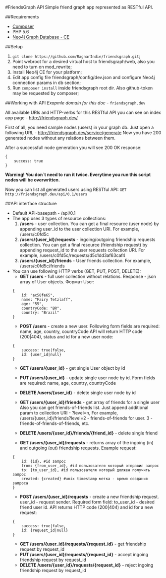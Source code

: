 #FriendsGraph API
Simple friend graph app represented as RESTful API.

##Requirements
* [Composer](https://getcomposer.org/download/)
* PHP 5.6
* [Neo4j Graph Database - CE](http://neo4j.com/download/)

##Setup
1. `git clone https://github.com/RagnarIndie/friendsgraph.git`;
2. Point webroot for a desired virtual host to friendsgraph/web, also you need to turn on mod_rewrite;
3. Install Neo4j CE for your platform;
4. Edit app config file friendsgraph/config/dev.json and configure Neo4j connection params in db section;
5. Run `composer install` inside friendsgraph root dir. Also github-token may be requested by composer;

##Working with API
*Exapmle domain for this doc* - `friendsgraph.dev`

All available URIs and HTTP-verbs for this RESTful API you can see on index app page - http://friendsgraph.dev/

First of all, you need sample nodes (users) in your graph db. Just open a following URL - http://friendsgraph.dev/service/generate
Now you have 200 generated nodes without any relations between them.

After a successfull node generation you will see 200 OK response:
```
{
    success: true
}
```
**Warning! You don`t need to run it twice. Everytime you run this script nodes will be overwritten.**

Now you can list all generated users using RESTful API:
`GET http://friendsgraph.dev/api/0.1/users`

##API interface structure
* Default API-basepath - /api/0.1
* The app uses 3 types of resource collections:
    1. **/users** - user collection. You can get a final resource (user node) by appending user_id to the user collection
    URI. For example, /users/c0fd5c
    2. **/users/{user_id}/requests** - ingoing/outgoing friendship requests collection. You can get a final resource (friendship request) by appending request_id to the user requests collection URI. For example, /users/c0fd5c/requests/d5c1dd3af63caf4
    3. **/users/{user_id}/friends** - User friends collection. For example, /users/c0fd5c/friends
* You can use following HTTP verbs (GET, PUT, POST, DELETE):
    * **GET /users** - full user collection without relations. Response - json array of User objects.
    Формат User:
    ```
    {
        id: "ac58fe65",
        name: "Fairy Tetzlaff",
        age: "55",
        countryCode: "BR",
        country: "Brazil"
    }
    ```
    * **POST /users** - create a new user. Following form fields are required: name, age, country, countryCode
    API will return HTTP code (200|404), status and id for a new user node:
    ```
    {
        success: true|false,
        id: {user_id|null}
    }
    ```
    * **GET /users/{user_id}** - get single User object by id
    * **PUT /users/{user_id}** - update single user node by id. Form fields are required: name, age, country, countryCode
    * **DELETE /users/{user_id}** - delete single user node by id

    * **GET /users/{user_id}/friends** - get array of friends for a single user
    Also you can get friends-of-friends list. Just append additional param to collection URI - ?level=n,
    For example, /users/{user_id}/friends?level=2 - friends-of-friends for user. 3 - friends-of-friends-of-friends, etc.
    * **DELETE /users/{user_id}/friends/{friend_id}** - delete single friend

    * **GET /users/{user_id}/requests** - returns array of the ingoing (in) and outgoing (out) friendship requests. Example request:
    ```
    {
        id: {id}, #id запрос
        from: {from_user_id}, #id пользователя который отправил запрос
        to: {to_user_id}, #id пользователя который должен получить запрос
        created: {created} #unix timestamp метка - время создания запроса
    }
    ```
    * **POST /users/{user_id}/requests** - create a new friendship request. user_id - request sender.
    Required form field: to_user_id - desired friend user id.
    API returns HTTP code (200|404) and id for a new request:
    ```
    {
        success: true|false,
        id: {request_id|null}
    }
    ```
    * **GET /users/{user_id}/requests/{request_id}** - get friendship request by request_id
    * **PUT /users/{user_id}/requests/{request_id}** - accept ingoing friendship request by request_id
    * **DELETE /users/{user_id}/requests/{request_id}** - reject ingoing friendship request by request_id
